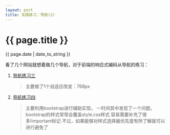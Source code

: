 ```yaml
---
layout: post
title: 实践练习：导航(2)
---
```


{{ page.title }}
================
<p class="meta">{{ page.date | date_to_string }}</p>

看了几个网站就想着做几个导航，对于前端的响应式编码从导航的练习：
1. [导航练习三](/demo/nav/practice-3/nav.html)
	>主要做了1个自适应改变：768px

2. [导航练习四](/demo/nav/practice-4/nav.html)    
    >主要利用bootstrap进行辅助实现，
	>一时间其中发现了一个问题，bootstrap的样式常常会覆盖style.css样式
	>容易需要补充了很多!important标记
	>不过，如果能够对样式选择器优先度有所了解就可以进行避免了




































